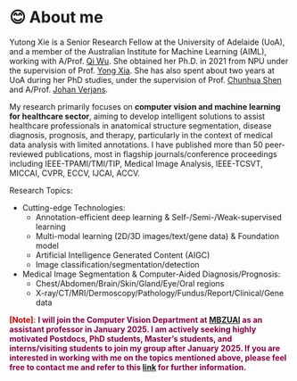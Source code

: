 # 😊 About me

Yutong Xie is a Senior Research Fellow at the University of Adelaide (UoA), and a member of the Australian Institute for Machine Learning (AIML), working with A/Prof. <a href="http://qi-wu.me/">Qi Wu</a>. She obtained her Ph.D. in 2021 from NPU under the supervision of Prof. <a href="https://jszy.nwpu.edu.cn/en/yongxia.html">Yong Xia</a>. She has also spent about two years at UoA during her PhD studies, under the supervision of Prof. <a href="https://cshen.github.io/">Chunhua Shen</a> and A/Prof. <a href="https://researchers.adelaide.edu.au/profile/johan.verjans">Johan Verjans</a>. 


My research primarily focuses on **computer vision and machine learning for healthcare sector**, aiming to develop intelligent solutions to assist healthcare professionals in anatomical structure segmentation, disease diagnosis, prognosis, and therapy, particularly in the context of medical data analysis with limited annotations. I have published more than 50 peer-reviewed publications, most in flagship journals/conference proceedings including IEEE-TPAMI/TMI/TIP, Medical Image Analysis, IEEE-TCSVT, MICCAI, CVPR, ECCV, IJCAI, ACCV.

Research Topics:
- Cutting-edge Technologies:
  -  Annotation-efficient deep learning & Self-/Semi-/Weak-supervised learning
  -  Multi-modal learning (2D/3D images/text/gene data) & Foundation model
  -  Artificial Intelligence Generated Content (AIGC)
  -  Image classification/segmentation/detection
- Medical Image Segmentation & Computer-Aided Diagnosis/Prognosis:
  -  Chest/Abdomen/Brain/Skin/Gland/Eye/Oral regions
  -  X-ray/CT/MRI/Dermoscopy/Pathology/Fundus/Report/Clinical/Gene data

**<span style="color: #c00000;">[Note]</span>**: **<span style="color: #850043;">I will join the Computer Vision Department at <a href="https://mbzuai.ac.ae/">MBZUAI</a> as an assistant professor in January 2025. I am actively seeking highly motivated Postdocs, PhD students, Master’s students, and interns/visiting students to join my group after January 2025. If you are interested in working with me on the topics mentioned above, please feel free to contact me and refer to this [link](https://docs.google.com/document/d/1txutJtrUrbcPUwztdut3d3HuAJ8q7iX3MK3rdRuVmFk/edit?usp=sharing) for further information.</span>**
